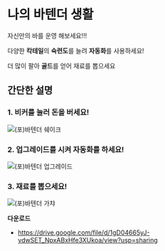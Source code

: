 # 나의 바텐더 생활

자신만의 바를 운영 해보세요!!!

다양한 <b>칵테일</b>의 <b>숙련도</b>를 늘려 <b>자동화</b>를 사용하세요!

더 많이 팔아 <b>골드</b>를 얻어 재료를 뽑으세요

## 간단한 설명
  ### 1. 비커를 눌러 돈을 버세요!

![(포)바텐더 쉐이크](https://user-images.githubusercontent.com/77655332/224470579-fadac777-e6e5-4d86-8630-20bd30a29faf.gif)
  
  ### 2. 업그레이드를 시켜 자동화를 하세요!
  
  
 ![(포)바텐더 업그레이드](https://user-images.githubusercontent.com/77655332/224470756-997d26ca-2307-4072-89cd-0789db267dc0.gif)
 
   ### 3. 재료를 뽑으세요!
   
   ![(포)바텐더 가챠](https://user-images.githubusercontent.com/77655332/224470770-952abb25-db32-4d65-bc12-eb734997f12a.gif)
   
   <b>다운로드</b>
   - https://drive.google.com/file/d/1gD04665yJ-vdwSET_NpxABxHfe3XUkoa/view?usp=sharing
  
